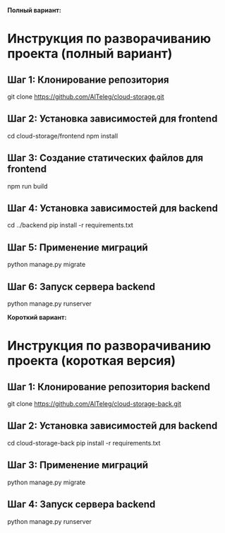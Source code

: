 **Полный вариант:**

# Инструкция по разворачиванию проекта (полный вариант)

## Шаг 1: Клонирование репозитория

git clone https://github.com/AlTeleg/cloud-storage.git

## Шаг 2: Установка зависимостей для frontend

cd cloud-storage/frontend
npm install

## Шаг 3: Создание статических файлов для frontend

npm run build

## Шаг 4: Установка зависимостей для backend

cd ../backend
pip install -r requirements.txt

## Шаг 5: Применение миграций 

python manage.py migrate

## Шаг 6: Запуск сервера backend

python manage.py runserver




**Короткий вариант:**

# Инструкция по разворачиванию проекта (короткая версия)

## Шаг 1: Клонирование репозитория backend

git clone https://github.com/AlTeleg/cloud-storage-back.git

## Шаг 2: Установка зависимостей для backend

cd cloud-storage-back
pip install -r requirements.txt

## Шаг 3: Применение миграций 

python manage.py migrate

## Шаг 4: Запуск сервера backend

python manage.py runserver
